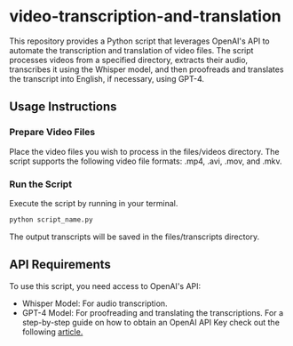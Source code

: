 # video-transcription-and-translation
This repository provides a Python script that leverages OpenAI's API to automate the transcription and translation of video files. The script processes videos from a specified directory, extracts their audio, transcribes it using the Whisper model, and then proofreads and translates the transcript into English, if necessary, using GPT-4.

## Usage Instructions

### Prepare Video Files
Place the video files you wish to process in the files/videos directory. The script supports the following video file formats: .mp4, .avi, .mov, and .mkv.

### Run the Script
Execute the script by running in your terminal.

```bash
python script_name.py
```

The output transcripts will be saved in the files/transcripts directory.

## API Requirements

To use this script, you need access to OpenAI's API:
- Whisper Model: For audio transcription.
- GPT-4 Model: For proofreading and translating the transcriptions.
For a step-by-step guide on how to obtain an OpenAI API Key check out the following [article.](https://tilburg.ai/2024/03/openai-api-tutorial-python/)


